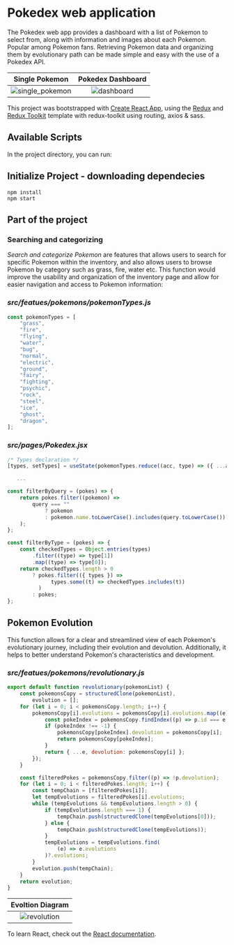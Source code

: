 # Pokedex web application

The Pokedex web app provides a dashboard with a list of Pokemon to select from, along with information and images about each Pokemon. Popular among Pokemon fans. Retrieving Pokemon data and organizing them by evolutionary path can be made simple and easy with the use of a Pokedex API.

|                                                      Single Pokemon                                                      |                                                  Pokedex Dashboard                                                  |
| :----------------------------------------------------------------------------------------------------------------------: | :-----------------------------------------------------------------------------------------------------------------: |
| ![single_pokemon](https://user-images.githubusercontent.com/23366804/214074867-e83bc191-686c-4553-880c-eca68ce6e871.png) | ![dashboard](https://user-images.githubusercontent.com/23366804/214074725-04a1f3b6-2373-46b3-8244-c574144378f5.png) |

This project was bootstrapped with [Create React App](https://github.com/facebook/create-react-app), using the [Redux](https://redux.js.org/) and [Redux Toolkit](https://redux-toolkit.js.org/) template with redux-toolkit using routing, axios & sass.

## Available Scripts

In the project directory, you can run:

## Initialize Project - downloading dependecies

```
npm install
npm start
```

## Part of the project

### Searching and categorizing

_Search and categorize Pokemon_ are features that allows users to search for specific Pokemon within the inventory, and also allows users to browse Pokemon by category such as grass, fire, water etc. This function would improve the usability and organization of the inventory page and allow for easier navigation and access to Pokemon information:

### _src/featues/pokemons/pokemonTypes.js_

```javascript
const pokemonTypes = [
    "grass",
    "fire",
    "flying",
    "water",
    "bug",
    "normal",
    "electric",
    "ground",
    "fairy",
    "fighting",
    "psychic",
    "rock",
    "steel",
    "ice",
    "ghost",
    "dragon",
];
```

### _src/pages/Pokedex.jsx_

```javascript
/* Types declaration */
[types, setTypes] = useState(pokemonTypes.reduce((acc, type) => ({ ...acc, [type]: false }), {}))

   ...

const filterByQuery = (pokes) => {
    return pokes.filter((pokemon) =>
        query === ""
            ? pokemon
            : pokemon.name.toLowerCase().includes(query.toLowerCase())
    );
};

const filterByType = (pokes) => {
    const checkedTypes = Object.entries(types)
        .filter((type) => type[1])
        .map((type) => type[0]);
    return checkedTypes.length > 0
        ? pokes.filter(({ types }) =>
              types.some((t) => checkedTypes.includes(t))
          )
        : pokes;
};
```

## Pokemon Evolution

This function allows for a clear and streamlined view of each Pokemon's evolutionary journey, including their evolution and devolution. Additionally, it helps to better understand Pokemon's characteristics and development.

### _src/featues/pokemons/revolutionary.js_

```javascript
export default function revolutionary(pokemonList) {
    const pokemonsCopy = structuredClone(pokemonList),
        evolution = [];
    for (let i = 0; i < pokemonsCopy.length; i++) {
        pokemonsCopy[i].evolutions = pokemonsCopy[i].evolutions.map((e) => {
            const pokeIndex = pokemonsCopy.findIndex((p) => p.id === e.id);
            if (pokeIndex !== -1) {
                pokemonsCopy[pokeIndex].devolution = pokemonsCopy[i];
                return pokemonsCopy[pokeIndex];
            }
            return { ...e, devolution: pokemonsCopy[i] };
        });
    }

    const filteredPokes = pokemonsCopy.filter((p) => !p.devolution);
    for (let i = 0; i < filteredPokes.length; i++) {
        const tempChain = [filteredPokes[i]];
        let tempEvolutions = filteredPokes[i].evolutions;
        while (tempEvolutions && tempEvolutions.length > 0) {
            if (tempEvolutions.length === 1) {
                tempChain.push(structuredClone(tempEvolutions[0]));
            } else {
                tempChain.push(structuredClone(tempEvolutions));
            }
            tempEvolutions = tempEvolutions.find(
                (e) => e.evolutions
            )?.evolutions;
        }
        evolution.push(tempChain);
    }
    return evolution;
}
```

|                                                   Evoltion Diagram                                                   |
| :------------------------------------------------------------------------------------------------------------------: |
| ![revolution](https://user-images.githubusercontent.com/23366804/214083016-2827bac2-8f5a-4d4f-8ce9-d1d62b505882.png) |

To learn React, check out the [React documentation](https://reactjs.org/).
